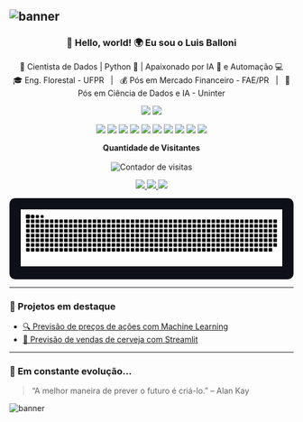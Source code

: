 ![banner](https://capsule-render.vercel.app/api?type=waving&height=200&color=gradient&section=header&reversal=false)
---
<h3 align="center">👋 Hello, world! 🌍 Eu sou o Luis Balloni</h3>

<p align="center">
  🧠 Cientista de Dados | Python 🐍 | Apaixonado por IA 🤖 e Automação 💻<br>
  🎓 Eng. Florestal - UFPR &nbsp;&nbsp;|&nbsp;&nbsp; 💰 Pós em Mercado Financeiro - FAE/PR &nbsp;&nbsp;|&nbsp;&nbsp; 🚀 Pós em Ciência de Dados e IA - Uninter
</p>

<!-- Cards -->
<!-- GitHub Stats -->

<p align="center">
  <img height="180em" src="https://github-readme-stats.vercel.app/api?username=Luishb85&show_icons=true&theme=github_dark&include_all_commits=true&count_private=true"/>
  <img height="180em" src="https://github-readme-stats.vercel.app/api/top-langs/?username=Luishb85&layout=compact&langs_count=7&theme=github_dark"/>
</p>


<!-- Icones -->


<p align="center">
  <!-- Python stack -->
  <img src="https://img.shields.io/badge/Python-3776AB?style=for-the-badge&logo=python&logoColor=white"/>
  <img src="https://img.shields.io/badge/Pandas-150458?style=for-the-badge&logo=pandas&logoColor=white"/>
  <img src="https://img.shields.io/badge/Scikit--Learn-F7931E?style=for-the-badge&logo=scikit-learn&logoColor=white"/>
  <img src="https://img.shields.io/badge/Streamlit-FF4B4B?style=for-the-badge&logo=streamlit&logoColor=white"/>

  <!-- Automação -->
  <img src="https://img.shields.io/badge/Selenium-43B02A?style=for-the-badge&logo=selenium&logoColor=white"/>
  <img src="https://img.shields.io/badge/pyautogui-3776AB?style=for-the-badge&logo=python&logoColor=white"/>
  <img src="https://img.shields.io/badge/VBA-185ABD?style=for-the-badge&logo=microsoft-excel&logoColor=white"/>

  <!-- Dados e visualização -->
  <img src="https://img.shields.io/badge/PowerBI-F2C811?style=for-the-badge&logo=powerbi&logoColor=black"/>
  <img src="https://img.shields.io/badge/SQL-4479A1?style=for-the-badge&logo=mysql&logoColor=white"/>

  <!-- Versionamento -->
  <img src="https://img.shields.io/badge/GitHub-000000?style=for-the-badge&logo=github&logoColor=white"/>
</p>


<!-- Contador -->

<p align="center">
  <b> Quantidade de Visitantes </b><br><br>
  <img src="https://profile-counter.glitch.me/Luishb85/count.svg" alt="Contador de visitas"/>
</p>

<!-- Redes Sociais -->

<p align="center">
  <a href="https://www.linkedin.com/in/luishenriqueballoni" target="_blank">
    <img src="https://img.shields.io/badge/LinkedIn-blue?style=for-the-badge&logo=linkedin&logoColor=white"/>
  </a>
  <a href="mailto:luisballoni1985@gmail.com">
    <img src="https://img.shields.io/badge/E--mail-D14836?style=for-the-badge&logo=gmail&logoColor=white"/>
  </a>
  <a href="https://luishb85.github.io/">
    <img src="https://img.shields.io/badge/Portfólio-000?style=for-the-badge&logo=vercel&logoColor=white"/>
  </a>
</p>


<!-- Snake Game em fundo escuro -->
<p align="center" style="background-color:#0D1117; padding:20px; border-radius:10px;">
  <img src="https://raw.githubusercontent.com/Platane/snk/output/github-contribution-grid-snake.svg?user=Luishb85" alt="snake game"/>
</p>

---

### 🚀 Projetos em destaque

- [🔍 Previsão de preços de ações com Machine Learning](https://github.com/Luishb85)
- [🍻 Previsão de vendas de cerveja com Streamlit](https://github.com/Luishb85)

---

### 🧠 Em constante evolução...

> “A melhor maneira de prever o futuro é criá-lo.” – Alan Kay




![banner](https://capsule-render.vercel.app/api?type=waving&height=200&color=gradient&section=footer&reversal=false)



